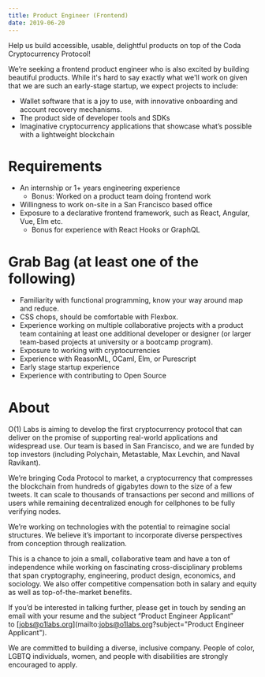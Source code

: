 ```yaml
---
title: Product Engineer (Frontend)
date: 2019-06-20
---
```


Help us build accessible, usable, delightful products on top of the Coda Cryptocurrency Protocol!

We’re seeking a frontend product engineer who is also excited by building beautiful products. While it's hard to say exactly what we'll work on given that we are such an early-stage startup, we expect projects to include:

- Wallet software that is a joy to use, with innovative onboarding and account recovery mechanisms.
- The product side of developer tools and SDKs
- Imaginative cryptocurrency applications that showcase what’s possible with a lightweight blockchain


# Requirements


- An internship or 1+ years engineering experience
    - Bonus: Worked on a product team doing frontend work
- Willingness to work on-site in a San Francisco based office
- Exposure to a declarative frontend framework, such as React, Angular, Vue, Elm etc.
    - Bonus for experience with React Hooks or GraphQL


# Grab Bag (at least one of the following)


- Familiarity with functional programming, know your way around map and reduce.
- CSS chops, should be comfortable with Flexbox.
- Experience working on multiple collaborative projects with a product team containing at least one additional developer or designer (or larger team-based projects at university or a bootcamp program).
- Exposure to working with cryptocurrencies
- Experience with ReasonML, OCaml, Elm, or Purescript
- Early stage startup experience
- Experience with contributing to Open Source


# About


O(1) Labs is aiming to develop the first cryptocurrency protocol that can deliver on the promise of supporting real-world applications and widespread use. Our team is based in San Francisco, and we are funded by top investors (including Polychain, Metastable, Max Levchin, and Naval Ravikant).

We’re bringing Coda Protocol to market, a cryptocurrency that compresses the blockchain from hundreds of gigabytes down to the size of a few tweets. It can scale to thousands of transactions per second and millions of users while remaining decentralized enough for cellphones to be fully verifying nodes.

We’re working on technologies with the potential to reimagine social structures. We believe it’s important to incorporate diverse perspectives from conception through realization.

This is a chance to join a small, collaborative team and have a ton of independence while working on fascinating cross-disciplinary problems that span cryptography, engineering, product design, economics, and sociology. We also offer competitive compensation both in salary and equity as well as top-of-the-market benefits.

If you’d be interested in talking further, please get in touch by sending an email with your resume and the subject “Product Engineer Applicant” to [jobs@o1labs.org](mailto:jobs@o1labs.org?subject="Product Engineer Applicant").

We are committed to building a diverse, inclusive company. People of color, LGBTQ individuals, women, and people with disabilities are strongly encouraged to apply.

